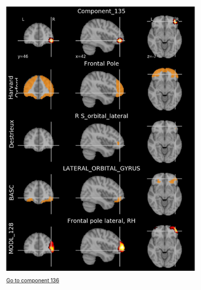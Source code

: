 


![135](preliminary/135.jpg "Component 135")

[Go to component 136](https://parietal-inria.github.io/MODL_atlas/1024/136 "Component 136")